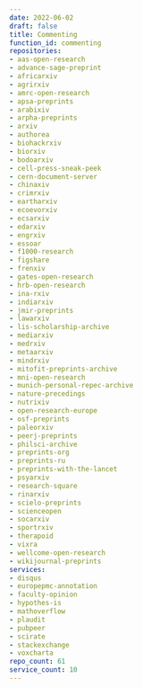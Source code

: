 ```yaml
---
date: 2022-06-02
draft: false
title: Commenting
function_id: commenting
repositories:
- aas-open-research
- advance-sage-preprint
- africarxiv
- agrirxiv
- amrc-open-research
- apsa-preprints
- arabixiv
- arpha-preprints
- arxiv
- authorea
- biohackrxiv
- biorxiv
- bodoarxiv
- cell-press-sneak-peek
- cern-document-server
- chinaxiv
- crimrxiv
- eartharxiv
- ecoevorxiv
- ecsarxiv
- edarxiv
- engrxiv
- essoar
- f1000-research
- figshare
- frenxiv
- gates-open-research
- hrb-open-research
- ina-rxiv
- indiarxiv
- jmir-preprints
- lawarxiv
- lis-scholarship-archive
- mediarxiv
- medrxiv
- metaarxiv
- mindrxiv
- mitofit-preprints-archive
- mni-open-research
- munich-personal-repec-archive
- nature-precedings
- nutrixiv
- open-research-europe
- osf-preprints
- paleorxiv
- peerj-preprints
- philsci-archive
- preprints-org
- preprints-ru
- preprints-with-the-lancet
- psyarxiv
- research-square
- rinarxiv
- scielo-preprints
- scienceopen
- socarxiv
- sportrxiv
- therapoid
- vixra
- wellcome-open-research
- wikijournal-preprints
services:
- disqus
- europepmc-annotation
- faculty-opinion
- hypothes-is
- mathoverflow
- plaudit
- pubpeer
- scirate
- stackexchange
- voxcharta
repo_count: 61
service_count: 10
---
```




